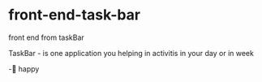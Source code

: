 # front-end-task-bar
front end from taskBar 


TaskBar - is one application you helping in activitis in your day or in week

-🚀 happy

